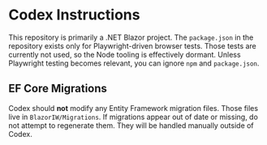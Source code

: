 # Codex Instructions

This repository is primarily a .NET Blazor project. The `package.json` in the repository exists only for Playwright-driven browser tests. Those tests are currently not used, so the Node tooling is effectively dormant. Unless Playwright testing becomes relevant, you can ignore `npm` and `package.json`.

## EF Core Migrations

Codex should **not** modify any Entity Framework migration files. Those files live in `BlazorIW/Migrations`. If migrations appear out of date or missing, do not attempt to regenerate them. They will be handled manually outside of Codex.
